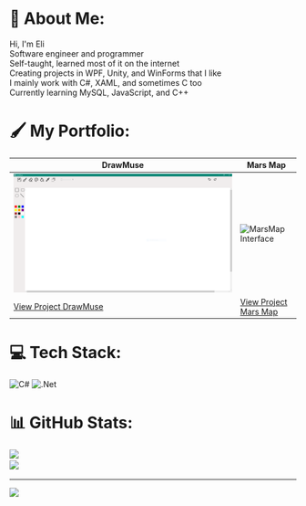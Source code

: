 # 💫 About Me:
Hi, I'm Eli<br>Software engineer and programmer<br>Self-taught, learned most of it on the internet<br>Creating projects in WPF, Unity, and WinForms that I like<br>I mainly work with C#, XAML, and sometimes C too<br>Currently learning MySQL, JavaScript, and C++


# 🖌️ My Portfolio:

| DrawMuse | Mars Map |
| --- | --- |
| ![DrawMuse Interface](https://github.com/Eli-Zaib/DrawMuse/blob/master/Images/Interface1.PNG) | ![MarsMap Interface](https://github.com/Eli-Zaib/MarsMap/blob/master/ScreenShot/ScreenShot1.PNG) |
| [View Project DrawMuse](https://github.com/Eli-Zaib/DrawMuse) | [View Project Mars Map](https://github.com/Eli-Zaib/MarsMap) |

# 💻 Tech Stack:
![C#](https://img.shields.io/badge/c%23-%23239120.svg?style=for-the-badge&logo=csharp&logoColor=white) ![.Net](https://img.shields.io/badge/.NET-5C2D91?style=for-the-badge&logo=.net&logoColor=white)

# 📊 GitHub Stats:
![](https://github-readme-stats.vercel.app/api?username=Eli-Zaib&theme=rose&hide_border=false&include_all_commits=false&count_private=false)<br/>
![](https://github-readme-stats.vercel.app/api/top-langs/?username=Eli-Zaib&theme=rose&hide_border=false&include_all_commits=false&count_private=false&layout=compact)

---
[![](https://visitcount.itsvg.in/api?id=Eli-Zaib&icon=0&color=0)](https://visitcount.itsvg.in)
